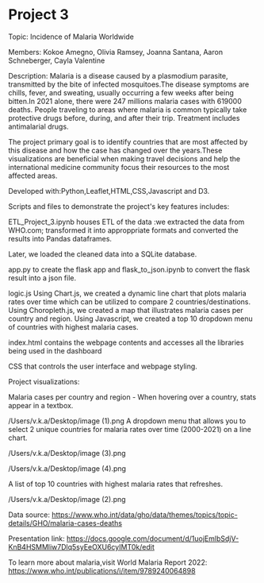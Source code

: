 # Project 3
Topic: Incidence of Malaria Worldwide 

Members: Kokoe Amegno, Olivia Ramsey, Joanna Santana, Aaron Schneberger, Cayla Valentine

Description: Malaria is a disease caused by a plasmodium parasite, transmitted by the bite of infected mosquitoes.The disease symptoms are chills, fever, and sweating, usually occurring a few weeks after being bitten.In 2021 alone, there were 247 millions malaria cases with 619000 deaths. People traveling to areas where malaria is common typically take protective drugs before, during, and after their trip. Treatment includes antimalarial drugs.

The project primary goal is to identify countries that are most affected by this disease and how the case has changed over the years.These visualizations are beneficial when making travel decisions and help the international medicine community focus their resources to the most affected areas.

Developed with:Python,Leaflet,HTML,CSS,Javascript and D3.

Scripts and files to demonstrate the project's key features includes:

ETL_Project_3.ipynb houses ETL of the data :we extracted the data from WHO.com; transformed it into approppriate formats and converted the results into Pandas dataframes. 

Later, we loaded the cleaned data into a SQLite database.  

app.py to create the flask app  and flask_to_json.ipynb to convert the flask result into a json file. 

logic.js
  Using Chart.js, we created a dynamic line chart that plots malaria rates over time which can be utilized to compare 2 countries/destinations.
  Using Choropleth.js, we created a map that illustrates malaria cases per country and region.
  Using Javascript, we created a top 10 dropdown menu of countries with highest malaria cases. 

index.html contains the webpage contents and accesses all the libraries being used in the dashboard

CSS that controls the user interface and webpage styling.  

Project visualizations:

Malaria cases per country and region - When hovering over a country, stats appear in a textbox.

/Users/v.k.a/Desktop/image (1).png
A dropdown menu that allows you to select 2 unique countries for malaria rates over time (2000-2021) on a line chart. 

/Users/v.k.a/Desktop/image (3).png

/Users/v.k.a/Desktop/image (4).png

A list of top 10 countries with highest malaria rates that refreshes.

/Users/v.k.a/Desktop/image (2).png


Data source: https://www.who.int/data/gho/data/themes/topics/topic-details/GHO/malaria-cases-deaths

Presentation link: 
https://docs.google.com/document/d/1uojEmlbSdjV-KnB4HSMMliw7Dlq5syEeOXU6cyIMT0k/edit

To learn more about malaria,visit World Malaria Report 2022: https://www.who.int/publications/i/item/9789240064898
